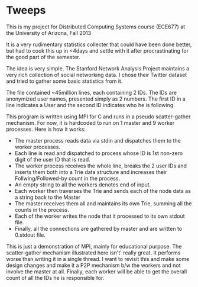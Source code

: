 Tweeps
======

This is my project for Distributed Computing Systems course (ECE677) at the University of Arizona, Fall 2013

It is a very rudimentary statistics collecter that could have been done better, but had to cook this up in <4days and settle with it after procrastinating for the good part of the semester.

The idea is very simple. The Stanford Network Analysis Project maintains a very rich collection of social networking data. I chose their Twitter dataset and tried to gather some basic statistics from it.

The file contained ~45million lines, each containing 2 IDs. The IDs are anonymized user names, presented simply as 2 numbers. The first ID in a line indicates a User and the second ID indicates who he is following.

This program is written using MPI for C and runs in a pseudo scatter-gather mechanism. For now, it is hardcoded to run on 1 master and 9 worker processes. Here is how it works:
- The master process reads data via stdin and dispatches them to the worker processes. 
- Each line is read and dispatched to process whose ID is 1st non-zero digit of the user ID that is read.
- The worker process receives the whole line, breaks the 2 user IDs and inserts them both into a Trie data structure and increases their Follwing/Followed-by count in the process.
- An empty string to all the workers denotes end of input.
- Each worker then traverses the Trie and sends each of the node data as a string back to the Master
- The master receives them all and maintains its own Trie, summing all the counts in the process.
- Each of the worker writes the node that it processed to its own stdout file.
- Finally, all the connections are gathered by master and are written to 0.stdout file.

This is just a demonstration of MPI, mainly for educational purpose. The scatter-gather mechanism illustrated here isn't' really great. It performs worse than writing it in a single thread. 
I want to revisit this and make some design changes and make it a P2P mechanism b/w the workers and not involve the master at all. Finally, each worker will be able to get the overall count of all the IDs he is responsible for.
